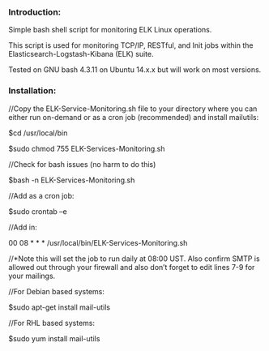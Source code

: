 ### Introduction: 

Simple bash shell script for monitoring ELK Linux operations. 

This script is used for monitoring TCP/IP, RESTful, and Init jobs within the Elasticsearch-Logstash-Kibana (ELK) suite.

Tested on GNU bash 4.3.11 on Ubuntu 14.x.x but will work on most versions.

### Installation:

//Copy the ELK-Service-Monitoring.sh file to your directory where you can either run on-demand or as a cron job (recommended) and install mailutils:

$cd /usr/local/bin

$sudo chmod 755 ELK-Services-Monitoring.sh

//Check for bash issues (no harm to do this)

$bash -n ELK-Services-Monitoring.sh

//Add as a cron job:

$sudo crontab –e

//Add in:

00 08 * * * /usr/local/bin/ELK-Services-Monitoring.sh

//*Note this will set the job to run daily at 08:00 UST. Also confirm SMTP is allowed out through your firewall and also don’t forget to edit lines 7-9 for your mailings.

//For Debian based systems:

$sudo apt-get install mail-utils

//For RHL based systems:

$sudo yum install mail-utils
